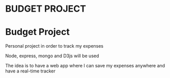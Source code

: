 # BUDGET PROJECT

<h1> Budget Project</h1>

<p>Personal project in order to track my expenses</p>
<p>Node, express, mongo and D3js will be used</p>

<p> The idea is to have a web app where I can save my expenses anywhere and have a real-time tracker</p>